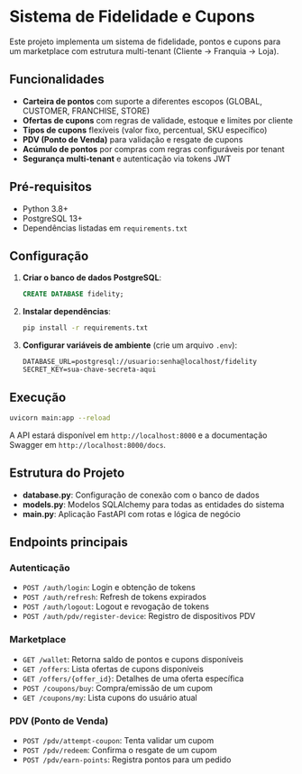 # Sistema de Fidelidade e Cupons

Este projeto implementa um sistema de fidelidade, pontos e cupons para um marketplace com estrutura multi-tenant (Cliente → Franquia → Loja).

## Funcionalidades

- **Carteira de pontos** com suporte a diferentes escopos (GLOBAL, CUSTOMER, FRANCHISE, STORE)
- **Ofertas de cupons** com regras de validade, estoque e limites por cliente
- **Tipos de cupons** flexíveis (valor fixo, percentual, SKU específico)
- **PDV (Ponto de Venda)** para validação e resgate de cupons
- **Acúmulo de pontos** por compras com regras configuráveis por tenant
- **Segurança multi-tenant** e autenticação via tokens JWT

## Pré-requisitos

- Python 3.8+
- PostgreSQL 13+
- Dependências listadas em `requirements.txt`

## Configuração

1. **Criar o banco de dados PostgreSQL**:
   ```sql
   CREATE DATABASE fidelity;
   ```

2. **Instalar dependências**:
   ```bash
   pip install -r requirements.txt
   ```

3. **Configurar variáveis de ambiente** (crie um arquivo `.env`):
   ```
   DATABASE_URL=postgresql://usuario:senha@localhost/fidelity
   SECRET_KEY=sua-chave-secreta-aqui
   ```

## Execução

```bash
uvicorn main:app --reload
```

A API estará disponível em `http://localhost:8000` e a documentação Swagger em `http://localhost:8000/docs`.

## Estrutura do Projeto

- **database.py**: Configuração de conexão com o banco de dados
- **models.py**: Modelos SQLAlchemy para todas as entidades do sistema
- **main.py**: Aplicação FastAPI com rotas e lógica de negócio

## Endpoints principais

### Autenticação
- `POST /auth/login`: Login e obtenção de tokens
- `POST /auth/refresh`: Refresh de tokens expirados
- `POST /auth/logout`: Logout e revogação de tokens
- `POST /auth/pdv/register-device`: Registro de dispositivos PDV

### Marketplace
- `GET /wallet`: Retorna saldo de pontos e cupons disponíveis
- `GET /offers`: Lista ofertas de cupons disponíveis
- `GET /offers/{offer_id}`: Detalhes de uma oferta específica
- `POST /coupons/buy`: Compra/emissão de um cupom
- `GET /coupons/my`: Lista cupons do usuário atual

### PDV (Ponto de Venda)
- `POST /pdv/attempt-coupon`: Tenta validar um cupom
- `POST /pdv/redeem`: Confirma o resgate de um cupom
- `POST /pdv/earn-points`: Registra pontos para um pedido
